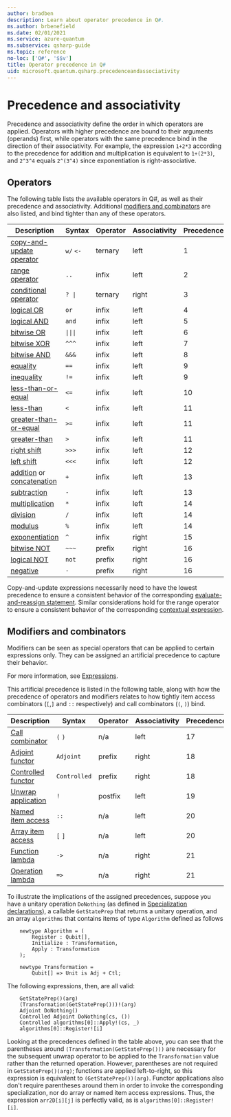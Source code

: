 ```yaml
---
author: bradben
description: Learn about operator precedence in Q#.
ms.author: brbenefield
ms.date: 02/01/2021
ms.service: azure-quantum
ms.subservice: qsharp-guide
ms.topic: reference
no-loc: ['Q#', '$$v']
title: Operator precedence in Q#
uid: microsoft.quantum.qsharp.precedenceandassociativity
---
```


# Precedence and associativity

Precedence and associativity define the order in which operators are applied. Operators with higher precedence are bound to their arguments (operands) first, while operators with the same precedence bind in the direction of their associativity.
For example, the expression `1+2*3` according to the precedence for addition and multiplication is equivalent to `1+(2*3)`, and `2^3^4` equals `2^(3^4)` since exponentiation is right-associative.

## Operators

The following table lists the available operators in Q#, as well as their precedence and associativity.
Additional [modifiers and combinators](#modifiers-and-combinators) are also listed, and bind tighter than any of these operators.

| Description | Syntax | Operator | Associativity | Precedence |
| --- | --- | --- | --- | --- |
| [copy-and-update operator](xref:microsoft.quantum.qsharp.copyandupdateexpressions#copy-and-update-expressions) | `w/` `<-` | ternary | left  | 1 |
| [range operator](xref:microsoft.quantum.qsharp.valueliterals#range-literals) | `..` | infix | left | 2 |
| [conditional operator](xref:microsoft.quantum.qsharp.conditionalexpressions#conditional-expressions) | `? \|` | ternary | right | 3 |
| [logical OR](xref:microsoft.quantum.qsharp.logicalexpressions#logical-expressions) | `or` | infix | left | 4 |
| [logical AND](xref:microsoft.quantum.qsharp.logicalexpressions#logical-expressions) | `and` | infix | left | 5 |
| [bitwise OR](xref:microsoft.quantum.qsharp.bitwiseexpressions#bitwise-expressions) | `\|\|\|` | infix | left | 6 |
| [bitwise XOR](xref:microsoft.quantum.qsharp.bitwiseexpressions#bitwise-expressions) | `^^^` | infix | left | 7 |
| [bitwise AND](xref:microsoft.quantum.qsharp.bitwiseexpressions#bitwise-expressions) | `&&&` | infix | left | 8 |
| [equality](xref:microsoft.quantum.qsharp.comparativeexpressions#equality-comparison) | `==` | infix | left | 9 |
| [inequality](xref:microsoft.quantum.qsharp.comparativeexpressions#equality-comparison) | `!=` | infix | left | 9 |
| [less-than-or-equal](xref:microsoft.quantum.qsharp.comparativeexpressions#quantitative-comparison) | `<=` | infix | left | 10 |
| [less-than](xref:microsoft.quantum.qsharp.comparativeexpressions#quantitative-comparison) | `<` | infix | left | 11 |
| [greater-than-or-equal](xref:microsoft.quantum.qsharp.comparativeexpressions#quantitative-comparison) | `>=` | infix | left | 11 |
| [greater-than](xref:microsoft.quantum.qsharp.comparativeexpressions#quantitative-comparison) | `>` | infix | left | 11 |
| [right shift](xref:microsoft.quantum.qsharp.bitwiseexpressions#bitwise-expressions) | `>>>` | infix | left | 12 |
| [left shift](xref:microsoft.quantum.qsharp.bitwiseexpressions#bitwise-expressions) | `<<<` | infix | left | 12 |
| [addition](xref:microsoft.quantum.qsharp.arithmeticexpressions#arithmetic-expressions) or [concatenation](xref:microsoft.quantum.qsharp.concatenationexpressions#concatenation) | `+` | infix | left | 13 |
| [subtraction](xref:microsoft.quantum.qsharp.arithmeticexpressions#arithmetic-expressions) | `-` | infix | left | 13 |
| [multiplication](xref:microsoft.quantum.qsharp.arithmeticexpressions#arithmetic-expressions) | `*` | infix | left | 14 |
| [division](xref:microsoft.quantum.qsharp.arithmeticexpressions#arithmetic-expressions) | `/` | infix | left | 14 |
| [modulus](xref:microsoft.quantum.qsharp.arithmeticexpressions#arithmetic-expressions) | `%` | infix | left | 14 |
| [exponentiation](xref:microsoft.quantum.qsharp.arithmeticexpressions#arithmetic-expressions) | `^` | infix | right | 15 |
| [bitwise NOT](xref:microsoft.quantum.qsharp.bitwiseexpressions#bitwise-expressions) | `~~~` | prefix | right | 16 |
| [logical NOT](xref:microsoft.quantum.qsharp.logicalexpressions#logical-expressions) | `not` | prefix | right | 16 |
| [negative](xref:microsoft.quantum.qsharp.arithmeticexpressions#arithmetic-expressions) | `-` | prefix | right | 16 |

Copy-and-update expressions necessarily need to have the lowest precedence to ensure a consistent behavior of the corresponding [evaluate-and-reassign statement](xref:microsoft.quantum.qsharp.variabledeclarationsandreassignments#evaluate-and-reassign-statements).
Similar considerations hold for the range operator to ensure a consistent behavior of the corresponding [contextual expression](xref:microsoft.quantum.qsharp.contextualexpressions#contextual-and-omitted-expressions).

## Modifiers and combinators

Modifiers can be seen as special operators that can be applied to certain expressions only. They can be assigned an artificial precedence to capture their behavior.

For more information, see [Expressions](xref:microsoft.quantum.qsharp.expressions-overview#expressions).

This artificial precedence is listed in the following table, along with how the precedence of operators and modifiers relates to how tightly item access combinators (`[`,`]` and `::` respectively) and call combinators (`(`, `)`) bind.

| Description | Syntax | Operator | Associativity | Precedence |
| --- | --- | --- | --- | --- |
| [Call combinator](xref:microsoft.quantum.qsharp.callstatements#call-expressions) | `(` `)` | n/a | left | 17 |
| [Adjoint functor](xref:microsoft.quantum.qsharp.callstatements#call-expressions) | `Adjoint` | prefix | right | 18 |
| [Controlled functor](xref:microsoft.quantum.qsharp.callstatements#call-expressions) | `Controlled` | prefix | right | 18 |
| [Unwrap application](xref:microsoft.quantum.qsharp.itemaccessexpression#item-access-for-user-defined-types) | `!` | postfix | left | 19 |
| [Named item access](xref:microsoft.quantum.qsharp.itemaccessexpression#item-access-for-user-defined-types) | `::` | n/a | left | 20 |  
| [Array item access](xref:microsoft.quantum.qsharp.itemaccessexpression#array-item-access-and-array-slicing) | `[` `]` | n/a | left | 20 |
| [Function lambda](xref:microsoft.quantum.qsharp.closures#lambda-expressions) | `->` | n/a | right | 21 |
| [Operation lambda](xref:microsoft.quantum.qsharp.closures#lambda-expressions) | `=>` | n/a | right | 21 |

To illustrate the implications of the assigned precedences, suppose you have a unitary operation `DoNothing` (as defined in [Specialization declarations](xref:microsoft.quantum.qsharp.specializationdeclarations#specialization-declarations)), a callable `GetStatePrep` that returns a unitary operation, and an array `algorithms` that contains items of type `Algorithm` defined as follows

```qsharp
    newtype Algorithm = (
        Register : Qubit[],
        Initialize : Transformation,
        Apply : Transformation
    );

    newtype Transformation =
        Qubit[] => Unit is Adj + Ctl;
```

The following expressions, then, are all valid:

```qsharp
    GetStatePrep()(arg)
    (Transformation(GetStatePrep()))!(arg)
    Adjoint DoNothing()
    Controlled Adjoint DoNothing(cs, ())
    Controlled algorithms[0]::Apply!(cs, _)
    algorithms[0]::Register![i]
```

Looking at the precedences defined in the table above, you can see that the parentheses around `(Transformation(GetStatePrep()))` are necessary for the subsequent unwrap operator to be applied to the `Transformation` value rather than the returned operation.
However, parentheses are not required in `GetStatePrep()(arg)`; functions are applied left-to-right, so this expression is equivalent to `(GetStatePrep())(arg)`.
Functor applications also don't require parentheses around them in order to invoke the corresponding specialization, nor do array or named item access expressions. Thus, the expression `arr2D[i][j]` is perfectly valid, as is `algorithms[0]::Register![i]`.

